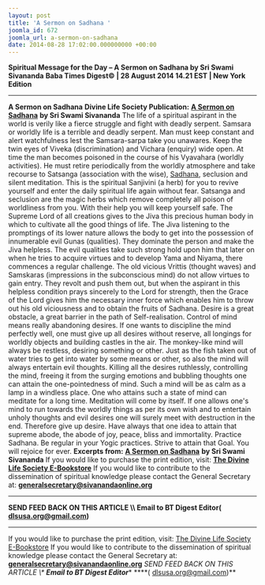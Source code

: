 ```yaml
---
layout: post
title: 'A Sermon on Sadhana '
joomla_id: 672
joomla_url: a-sermon-on-sadhana
date: 2014-08-28 17:02:00.000000000 +00:00
---
```

**Spiritual Message for the Day – A Sermon on Sadhana by Sri Swami Sivananda**
**Baba Times Digest© | 28 August 2014 14.21 EST | New York Edition**
* * *  
**A Sermon on Sadhana**
**Divine Life Society Publication:** [**A Sermon on Sadhana**](http://dlshq.org/discourse/jun97.htm) **by Sri Swami Sivananda**
The life of a spiritual aspirant in the world is verily like a fierce struggle and fight with deadly serpent. Samsara or worldly life is a terrible and deadly serpent. Man must keep constant and alert watchfulness lest the Samsara-sarpa take you unawares. Keep the twin eyes of Viveka (discrimination) and Vichara (enquiry) wide open. At time the man becomes poisoned in the course of his Vyavahara (worldly activities). He must retire periodically from the worldly atmosphere and take recourse to Satsanga (association with the wise), [Sadhana](http://dlshq.org/teachings/sadhana.htm), seclusion and silent meditation. This is the spiritual Sanjivini (a herb) for you to revive yourself and enter the daily spiritual life again without fear. Satsanga and seclusion are the magic herbs which remove completely all poison of worldliness from you. With their help you will keep yourself safe.
The Supreme Lord of all creations gives to the Jiva this precious human body in which to cultivate all the good things of life. The Jiva listening to the promptings of its lower nature allows the body to get into the possession of innumerable evil Gunas (qualities). They dominate the person and make the Jiva helpless. The evil qualities take such strong hold upon him that later on when he tries to acquire virtues and to develop Yama and Niyama, there commences a regular challenge. The old vicious Vrittis (thought waves) and Samskaras (impressions in the subconscious mind) do not allow virtues to gain entry. They revolt and push them out, but when the aspirant in this helpless condition prays sincerely to the Lord for strength, then the Grace of the Lord gives him the necessary inner force which enables him to throw out his old viciousness and to obtain the fruits of Sadhana.
Desire is a great obstacle, a great barrier in the path of Self-realisation. Control of mind means really abandoning desires. If one wants to discipline the mind perfectly well, one must give up all desires without reserve, all longings for worldly objects and building castles in the air. The monkey-like mind will always be restless, desiring something or other. Just as the fish taken out of water tries to get into water by some means or other, so also the mind will always entertain evil thoughts. Killing all the desires ruthlessly, controlling the mind, freeing it from the surging emotions and bubbling thoughts one can attain the one-pointedness of mind. Such a mind will be as calm as a lamp in a windless place. One who attains such a state of mind can meditate for a long time. Meditation will come by itself.
If one allows one's mind to run towards the worldly things as per its own wish and to entertain unholy thoughts and evil desires one will surely meet with destruction in the end.
Therefore give up desire. Have always that one idea to attain that supreme abode, the abode of joy, peace, bliss and immortality. Practice Sadhana. Be regular in your Yogic practices. Strive to attain that Goal. You will rejoice for ever.
**Excerpts from:** [**A Sermon on Sadhana**](http://dlshq.org/discourse/jun97.htm) **by Sri Swami Sivananda**
If you would like to purchase the print edition, visit: **[The Divine Life Society E-Bookstore](http://www.dlshq.org/download/download.htm)**
If you would like to contribute to the dissemination of spiritual knowledge please contact the General Secretary at: [](mailto:%20%3Cscript%20type=%27text/javascript%27%3E%20%3C%21--%20var%20prefix%20=%20%27ma%27%20+%20%27il%27%20+%20%27to%27;%20var%20path%20=%20%27hr%27%20+%20%27ef%27%20+%20%27=%27;%20var%20addy57016%20=%20%27generalsecretary%27%20+%20%27@%27;%20addy57016%20=%20addy57016%20+%20%27sivanandaonline%27%20+%20%27.%27%20+%20%27org%27;%20document.write%28%27%3Ca%20%27%20+%20path%20+%20%27%5C%27%27%20+%20prefix%20+%20%27:%27%20+%20addy57016%20+%20%27%5C%27%3E%27%29;%20document.write%28addy57016%29;%20document.write%28%27%3C%5C/a%3E%27%29;%20//--%3E%5Cn%20%3C/script%3E%3Cscript%20type=%27text/javascript%27%3E%20%3C%21--%20document.write%28%27%3Cspan%20style=%5C%27display:%20none;%5C%27%3E%27%29;%20//--%3E%20%3C/script%3EThis%20email%20address%20is%20being%20protected%20from%20spambots.%20You%20need%20JavaScript%20enabled%20to%20view%20it.%20%3Cscript%20type=%27text/javascript%27%3E%20%3C%21--%20document.write%28%27%3C/%27%29;%20document.write%28%27span%3E%27%29;%20//--%3E%20%3C/script%3E?subject=Contribution%20to%20Dissemination%20of%20Spiritual%20Knowledge) **generalsecretary@sivanandaonline.org**
****
**SEND FEED BACK ON THIS ARTICLE \\\ Email to BT Digest Editor[](mailto:%20%3Cscript%20type=%27text/javascript%27%3E%20%3C%21--%20var%20prefix%20=%20%27ma%27%20+%20%27il%27%20+%20%27to%27;%20var%20path%20=%20%27hr%27%20+%20%27ef%27%20+%20%27=%27;%20var%20addy72654%20=%20%27dlsusa.org%27%20+%20%27@%27;%20addy72654%20=%20addy72654%20+%20%27gmail%27%20+%20%27.%27%20+%20%27com%27;%20document.write%28%27%3Ca%20%27%20+%20path%20+%20%27%5C%27%27%20+%20prefix%20+%20%27:%27%20+%20addy72654%20+%20%27%5C%27%3E%27%29;%20document.write%28addy72654%29;%20document.write%28%27%3C%5C/a%3E%27%29;%20//--%3E%5Cn%20%3C/script%3E%3Cscript%20type=%27text/javascript%27%3E%20%3C%21--%20document.write%28%27%3Cspan%20style=%5C%27display:%20none;%5C%27%3E%27%29;%20//--%3E%20%3C/script%3EThis%20email%20address%20is%20being%20protected%20from%20spambots.%20You%20need%20JavaScript%20enabled%20to%20view%20it.%20%3Cscript%20type=%27text/javascript%27%3E%20%3C%21--%20document.write%28%27%3C/%27%29;%20document.write%28%27span%3E%27%29;%20//--%3E%20%3C/script%3E?subject=DLS%20Posts)( [dlsusa.org@gmail.com](mailto:dlsusa.org@gmail.com))**
* * *
  
If you would like to purchase the print edition, visit: [The Divine Life Society E-Bookstore](http://www.dlshq.org/download/download.htm)
If you would like to contribute to the dissemination of spiritual knowledge please contact the General Secretary at: **[generalsecretary@sivanandaonline.org](mailto:generalsecretary@sivanandaonline.org)**
**SEND FEED BACK ON THIS ARTICLE \\\**  **Email to BT Digest Editor**** [](mailto:%20%3Cscript%20type=%27text/javascript%27%3E%20%3C%21--%20var%20prefix%20=%20%27ma%27%20+%20%27il%27%20+%20%27to%27;%20var%20path%20=%20%27hr%27%20+%20%27ef%27%20+%20%27=%27;%20var%20addy72654%20=%20%27dlsusa.org%27%20+%20%27@%27;%20addy72654%20=%20addy72654%20+%20%27gmail%27%20+%20%27.%27%20+%20%27com%27;%20document.write%28%27%3Ca%20%27%20+%20path%20+%20%27%5C%27%27%20+%20prefix%20+%20%27:%27%20+%20addy72654%20+%20%27%5C%27%3E%27%29;%20document.write%28addy72654%29;%20document.write%28%27%3C%5C/a%3E%27%29;%20//--%3E%5Cn%20%3C/script%3E%3Cscript%20type=%27text/javascript%27%3E%20%3C%21--%20document.write%28%27%3Cspan%20style=%5C%27display:%20none;%5C%27%3E%27%29;%20//--%3E%20%3C/script%3EThis%20email%20address%20is%20being%20protected%20from%20spambots.%20You%20need%20JavaScript%20enabled%20to%20view%20it.%20%3Cscript%20type=%27text/javascript%27%3E%20%3C%21--%20document.write%28%27%3C/%27%29;%20document.write%28%27span%3E%27%29;%20//--%3E%20%3C/script%3E?subject=DLS%20Posts)****( [dlsusa.org@gmail.com](mailto:dlsusa.org@gmail.com))**  

